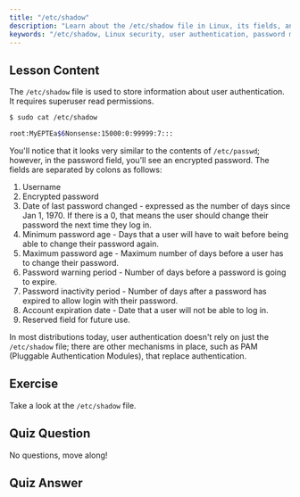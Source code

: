 ```yaml
---
title: "/etc/shadow"
description: "Learn about the /etc/shadow file in Linux, its fields, and how it secures user passwords. Understand Linux authentication for beginners."
keywords: "/etc/shadow, Linux security, user authentication, password management, Linux tutorial, beginner guide"
---
```


## Lesson Content

The `/etc/shadow` file is used to store information about user authentication. It requires superuser read permissions.

```bash
$ sudo cat /etc/shadow

root:MyEPTEa$6Nonsense:15000:0:99999:7:::
```

You'll notice that it looks very similar to the contents of `/etc/passwd`; however, in the password field, you'll see an encrypted password. The fields are separated by colons as follows:

1. Username
2. Encrypted password
3. Date of last password changed - expressed as the number of days since Jan 1, 1970. If there is a 0, that means the user should change their password the next time they log in.
4. Minimum password age - Days that a user will have to wait before being able to change their password again.
5. Maximum password age - Maximum number of days before a user has to change their password.
6. Password warning period - Number of days before a password is going to expire.
7. Password inactivity period - Number of days after a password has expired to allow login with their password.
8. Account expiration date - Date that a user will not be able to log in.
9. Reserved field for future use.

In most distributions today, user authentication doesn't rely on just the `/etc/shadow` file; there are other mechanisms in place, such as PAM (Pluggable Authentication Modules), that replace authentication.

## Exercise

Take a look at the `/etc/shadow` file.

## Quiz Question

No questions, move along!

## Quiz Answer
